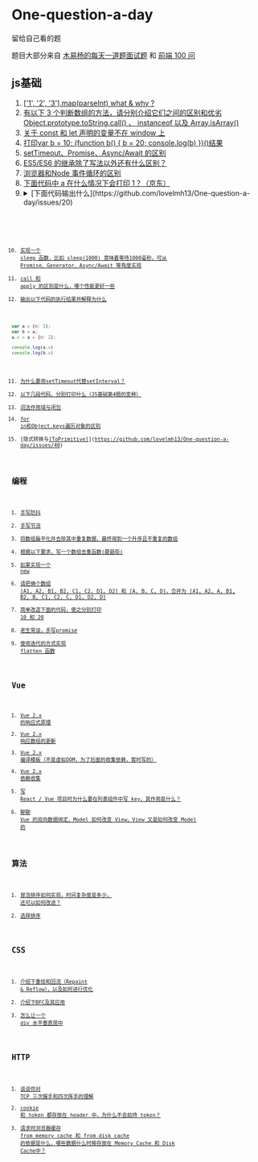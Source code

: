 # One-question-a-day
留给自己看的题

题目大部分来自 [木易杨的每天一道题面试题](https://github.com/Advanced-Frontend/Daily-Interview-Question) 和
[前端 100 问](https://github.com/yygmind/blog/issues/43)

## js基础
1. [['1', '2', '3'].map(parseInt) what & why ?](https://github.com/lovelmh13/One-question-a-day/issues/3)
2. [有以下 3 个判断数组的方法，请分别介绍它们之间的区别和优劣Object.prototype.toString.call() 、 instanceof 以及 Array.isArray()](https://github.com/lovelmh13/One-question-a-day/issues/4)
3. [关于 const 和 let 声明的变量不在 window 上](https://github.com/lovelmh13/One-question-a-day/issues/5)
4. [打印var b = 10; (function b() { b = 20; console.log(b) })()结果](https://github.com/lovelmh13/One-question-a-day/issues/6)
5. [setTimeout、Promise、Async/Await 的区别](https://github.com/lovelmh13/One-question-a-day/issues/12)
6. [ES5/ES6 的继承除了写法以外还有什么区别？](https://github.com/lovelmh13/One-question-a-day/issues/13)
7. [浏览器和Node 事件循环的区别](https://github.com/lovelmh13/One-question-a-day/issues/16)
8. [下面代码中 a 在什么情况下会打印 1？（京东）](https://github.com/lovelmh13/One-question-a-day/issues/18)
9. <details><summary>[下面代码输出什么](https://github.com/lovelmh13/One-question-a-day/issues/20)</summary>
	<pre>
	<code>
	var a = 10;
	(function () {
		console.log(a)
		a = 5;
		console.log(window.a)
		var a = 20;
		console.log(a)
	})()
	<code>
	<pre>
</details>


10. [实现一个 sleep 函数，比如 sleep(1000) 意味着等待1000毫秒，可从 Promise、Generator、Async/Await 等角度实现](https://github.com/lovelmh13/One-question-a-day/issues/21)
11. [call 和 apply 的区别是什么，哪个性能更好一些](https://github.com/lovelmh13/One-question-a-day/issues/23)
12. [输出以下代码的执行结果并解释为什么](https://github.com/lovelmh13/One-question-a-day/issues/24)
```js
var a = {n: 1};
var b = a;
a.x = a = {n: 2};

console.log(a.x) 	
console.log(b.x)
```
11. [为什么要用setTimeout代替setInterval？](https://github.com/lovelmh13/One-question-a-day/issues/26)
12. [以下几段代码，分别打印什么（JS基础第4题的变种）](https://github.com/lovelmh13/One-question-a-day/issues/27)
13. [词法作用域与闭包](https://github.com/lovelmh13/One-question-a-day/issues/29)
14. [for in和Object.keys遍历对象的区别](https://github.com/lovelmh13/One-question-a-day/issues/32)
15. [隐式转换与[[ToPrimitive]](关联第8题)](https://github.com/lovelmh13/One-question-a-day/issues/40)

## 编程
1. [手写防抖](https://github.com/lovelmh13/One-question-a-day/issues/1)
2. [手写节流](https://github.com/lovelmh13/One-question-a-day/issues/2)
3. [将数组扁平化并去除其中重复数据，最终得到一个升序且不重复的数组](https://github.com/lovelmh13/One-question-a-day/issues/7)
4. [根据以下要求，写一个数组去重函数(蘑菇街) ](https://github.com/lovelmh13/One-question-a-day/issues/8)
5. [如果实现一个 new](https://github.com/lovelmh13/One-question-a-day/issues/9)
6. [请把俩个数组 [A1, A2, B1, B2, C1, C2, D1, D2] 和 [A, B, C, D]，合并为 [A1, A2, A, B1, B2, B, C1, C2, C, D1, D2, D]](https://github.com/lovelmh13/One-question-a-day/issues/10)
7. [简单改造下面的代码，使之分别打印 10 和 20](https://github.com/lovelmh13/One-question-a-day/issues/11)
8. [老生常谈，手写promise](https://github.com/lovelmh13/One-question-a-day/issues/28)
9. [使用迭代的方式实现 flatten 函数](https://github.com/lovelmh13/One-question-a-day/issues/39)

## Vue
1. [Vue 2.x 的响应式原理](https://github.com/lovelmh13/One-question-a-day/issues/33)
2. [Vue 2.x 响应数组的更新](https://github.com/lovelmh13/One-question-a-day/issues/34)
3. [Vue 2.x 编译模板（不是虚拟DOM，为了后面的收集依赖，暂时写的）](https://github.com/lovelmh13/One-question-a-day/issues/35)
4. [Vue 2.x 依赖收集](https://github.com/lovelmh13/One-question-a-day/issues/36)
5. [写 React / Vue 项目时为什么要在列表组件中写 key，其作用是什么？](https://github.com/lovelmh13/One-question-a-day/issues/37)
6. [聊聊 Vue 的双向数据绑定，Model 如何改变 View，View 又是如何改变 Model 的](https://github.com/lovelmh13/One-question-a-day/issues/38)

## 算法
1. [冒泡排序如何实现，时间复杂度是多少， 还可以如何改进？](https://github.com/lovelmh13/One-question-a-day/issues/30)
2. [选择排序](https://github.com/lovelmh13/One-question-a-day/issues/31)

## CSS
1. [介绍下重绘和回流（Repaint & Reflow），以及如何进行优化](https://github.com/lovelmh13/One-question-a-day/issues/15)
2. [介绍下BFC及其应用](https://github.com/lovelmh13/One-question-a-day/issues/19)
3. [怎么让一个 div 水平垂直居中](https://github.com/lovelmh13/One-question-a-day/issues/25)

## HTTP
1. [谈谈你对 TCP 三次握手和四次挥手的理解](https://github.com/lovelmh13/One-question-a-day/issues/14)
2. [cookie 和 token 都存放在 header 中，为什么不会劫持 token？](https://github.com/lovelmh13/One-question-a-day/issues/17)
3. [请求时浏览器缓存 from memory cache 和 from disk cache 的依据是什么，哪些数据什么时候存放在 Memory Cache 和 Disk Cache中？](https://github.com/lovelmh13/One-question-a-day/issues/22)
